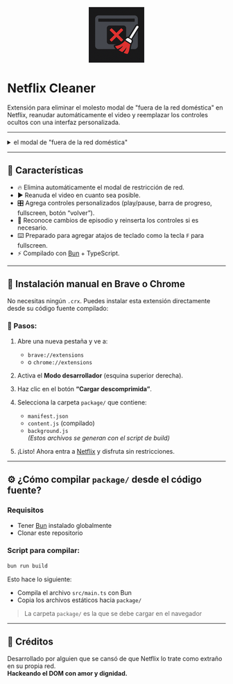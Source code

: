 <div align="center">
    <img src="package/icons/icon128.png" alt="Netflix Cleaner"/>
</div>

# Netflix Cleaner

Extensión para eliminar el molesto modal de "fuera de la red doméstica" en Netflix, reanudar automáticamente el video y reemplazar los controles ocultos con una interfaz personalizada.

---
<details>
<summary>el modal de "fuera de la red doméstica"</summary>
<img src="modal-netflix.png"/>
</details>

---

## 🚀 Características

- 🔥 Elimina automáticamente el modal de restricción de red.
- ▶️ Reanuda el video en cuanto sea posible.
- 🎛️ Agrega controles personalizados (play/pause, barra de progreso, fullscreen, botón “volver”).
- 🧠 Reconoce cambios de episodio y reinserta los controles si es necesario.
- ⌨️ Preparado para agregar atajos de teclado como la tecla `F` para fullscreen.
- ⚡️ Compilado con [Bun](https://bun.sh/) + TypeScript.

---

## 🧪 Instalación manual en Brave o Chrome

No necesitas ningún `.crx`. Puedes instalar esta extensión directamente desde su código fuente compilado:

### 🧭 Pasos:

1. Abre una nueva pestaña y ve a:
   - `brave://extensions`  
   - o `chrome://extensions`

2. Activa el **Modo desarrollador** (esquina superior derecha).

3. Haz clic en el botón **“Cargar descomprimida”**.

4. Selecciona la carpeta `package/` que contiene:
   - `manifest.json`
   - `content.js` (compilado)
   - `background.js`  
   *(Estos archivos se generan con el script de build)*

5. ¡Listo! Ahora entra a [Netflix](https://www.netflix.com/) y disfruta sin restricciones.

---

## ⚙️ ¿Cómo compilar `package/` desde el código fuente?

### Requisitos

- Tener [Bun](https://bun.sh/) instalado globalmente
- Clonar este repositorio

### Script para compilar:

```bash
bun run build
```

Esto hace lo siguiente:
- Compila el archivo `src/main.ts` con Bun
- Copia los archivos estáticos hacia `package/`

> La carpeta `package/` es la que se debe cargar en el navegador

---

## 🧠 Créditos

Desarrollado por alguien que se cansó de que Netflix lo trate como extraño en su propia red.  
**Hackeando el DOM con amor y dignidad.**
